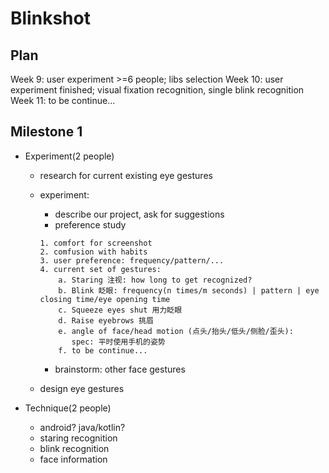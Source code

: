 # Blinkshot

## Plan

Week 9: user experiment >=6 people; libs selection
Week 10: user experiment finished; visual fixation recognition, single blink recognition
Week 11: to be continue...

## Milestone 1

+ Experiment(2 people)
	- research for current existing eye gestures
	
	- experiment: 
		+ describe our project, ask for suggestions
		+ preference study
        ```
        1. comfort for screenshot
        2. comfusion with habits
        3. user preference: frequency/pattern/...
        4. current set of gestures:
            a. Staring 注视: how long to get recognized?
            b. Blink 眨眼: frequency(n times/m seconds) | pattern | eye closing time/eye opening time
            c. Squeeze eyes shut 用力眨眼
            d. Raise eyebrows 挑眉
            e. angle of face/head motion (点头/抬头/低头/侧脸/歪头):
               spec: 平时使用手机的姿势
            f. to be continue...
        ```

		+ brainstorm: other face gestures
		
	- design eye gestures
	
	  
	
+ Technique(2 people)
	- android? java/kotlin?
	- staring recognition
	- blink recognition
	- face information

